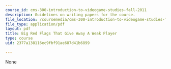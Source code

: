 ```yaml
---
course_id: cms-300-introduction-to-videogame-studies-fall-2011
description: Guidelines on writing papers for the course.
file_location: /coursemedia/cms-300-introduction-to-videogame-studies-fall-2011/2377a138116ec9fbf91ae687d41b6899_MITCMS_300F11_paperadvicegames.pdf
file_type: application/pdf
layout: pdf
title: Big Red Flags That Give Away A Weak Player
type: course
uid: 2377a138116ec9fbf91ae687d41b6899

---
```

None